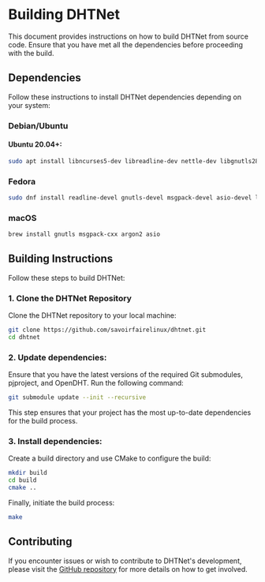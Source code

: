 # Building DHTNet

This document provides instructions on how to build DHTNet from source code. Ensure that you have met all the dependencies before proceeding with the build.

## Dependencies
Follow these instructions to install DHTNet dependencies depending on your system:

### Debian/Ubuntu

#### Ubuntu 20.04+:

```bash
sudo apt install libncurses5-dev libreadline-dev nettle-dev libgnutls28-dev libargon2-0-dev libmsgpack-dev  libssl-dev libfmt-dev libjsoncpp-dev libhttp-parser-dev libasio-dev
```

### Fedora
```bash
sudo dnf install readline-devel gnutls-devel msgpack-devel asio-devel libargon2-devel fmt-devel http-parser-devel
```

### macOS
```bash
brew install gnutls msgpack-cxx argon2 asio
```

## Building Instructions

Follow these steps to build DHTNet:

### 1. Clone the DHTNet Repository

Clone the DHTNet repository to your local machine:

```bash
git clone https://github.com/savoirfairelinux/dhtnet.git
cd dhtnet
```

### 2. Update dependencies:

Ensure that you have the latest versions of the required Git submodules, pjproject, and OpenDHT. Run the following command:

   ```bash
   git submodule update --init --recursive
   ```
This step ensures that your project has the most up-to-date dependencies for the build process.

### 3. Install dependencies:

Create a build directory and use CMake to configure the build:

```bash
mkdir build
cd build
cmake ..
```
Finally, initiate the build process:

```bash
make
```

## Contributing

If you encounter issues or wish to contribute to DHTNet's development, please visit the [GitHub repository](https://github.com/savoirfairelinux/dhtnet) for more details on how to get involved.